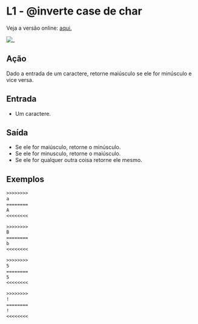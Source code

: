 # L1 - @inverte case de char

Veja a versão online: [aqui.](https://github.com/qxcodefup/arcade/blob/master/base/inverte/Readme.md)

![_](https://raw.githubusercontent.com/qxcodefup/arcade/master/base/inverte/cover.jpg)

## Ação

Dado a entrada de um caractere, retorne maiúsculo se ele for minúsculo e vice versa.

## Entrada

* Um caractere.

## Saída

* Se ele for maiúsculo, retorne o minúsculo.
* Se ele for minusculo, retorne o maiúsculo.
* Se ele for qualquer outra coisa retorne ele mesmo.  

## Exemplos

``` txt
>>>>>>>>
a
========
A
<<<<<<<<

>>>>>>>>
B
========
b
<<<<<<<<

>>>>>>>>
5
========
5
<<<<<<<<

>>>>>>>>
!
========
!
<<<<<<<<
```


#

